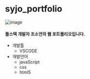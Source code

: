 # syjo_portfolio

![image](https://user-images.githubusercontent.com/73776160/126032209-81800aa5-6532-4bf8-8d7c-f17af92bbb90.png)

#### 풀스택 개발자 조소연의 웹 포트폴리오입니다. 

+ 개발툴
  + VSCODE
+ 개발언어
  + javaScript  
  + css
  + html5
